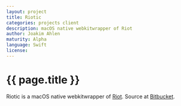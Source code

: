 ```yaml
---
layout: project
title: Riotic
categories: projects client
description: macOS native webkitwrapper of Riot
author: Joakim Ahlen
maturity: Alpha
language: Swift
license: 
---
```


# {{ page.title }}
Riotic is a macOS native webkitwrapper of [Riot](./riot.html). Source at [Bitbucket](https://bitbucket.org/riotic/riotic/).
